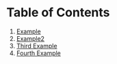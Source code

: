 
# Table of Contents
1. [Example](new.md)
2. [Example2](hello.md)
3. [Third Example](#third-example)
4. [Fourth Example](#fourth-examplehttpwwwfourthexamplecom)